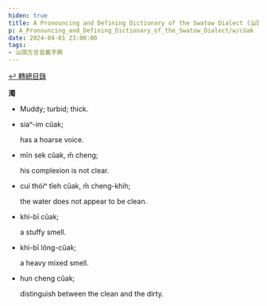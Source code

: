```yaml
---
hiden: true
title: A Pronouncing and Defining Dictionary of the Swatow Dialect (汕頭方言音義字典) / cûak
p: A_Pronouncing_and_Defining_Dictionary_of_the_Swatow_Dialect/w/cûak
date: 2024-04-01 23:00:00
tags: 
- 汕頭方言音義字典
---
```


[↩️ 轉總目錄](/A_Pronouncing_and_Defining_Dictionary_of_the_Swatow_Dialect)


**濁**
- Muddy; turbid; thick.

- siaⁿ-im cûak;

  has a hoarse voice.

- mīn sek cûak, m̄ cheng;

  his complexion is not clear.

- cuí thóiⁿ tîeh cûak, m̄ cheng-khih;

  the water does not appear to be clean.

- khì-bī cûak;

  a stuffy smell.

- khì-bī lông-cûak;

  a heavy mixed smell.

- hun cheng cûak;

  distinguish between the clean and the dirty.